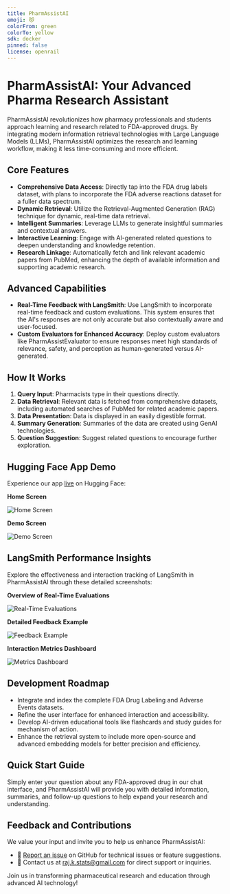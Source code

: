 ```yaml
---
title: PharmAssistAI
emoji: 😻
colorFrom: green
colorTo: yellow
sdk: docker
pinned: false
license: openrail
---
```


# PharmAssistAI: Your Advanced Pharma Research Assistant

PharmAssistAI revolutionizes how pharmacy professionals and students approach learning and research related to FDA-approved drugs. By integrating modern information retrieval technologies with Large Language Models (LLMs), PharmAssistAI optimizes the research and learning workflow, making it less time-consuming and more efficient.

## Core Features

- **Comprehensive Data Access**: Directly tap into the FDA drug labels dataset, with plans to incorporate the FDA adverse reactions dataset for a fuller data spectrum.
- **Dynamic Retrieval**: Utilize the Retrieval-Augmented Generation (RAG) technique for dynamic, real-time data retrieval.
- **Intelligent Summaries**: Leverage LLMs to generate insightful summaries and contextual answers.
- **Interactive Learning**: Engage with AI-generated related questions to deepen understanding and knowledge retention.
- **Research Linkage**: Automatically fetch and link relevant academic papers from PubMed, enhancing the depth of available information and supporting academic research.

## Advanced Capabilities

- **Real-Time Feedback with LangSmith**: Use LangSmith to incorporate real-time feedback and custom evaluations. This system ensures that the AI's responses are not only accurate but also contextually aware and user-focused.
- **Custom Evaluators for Enhanced Accuracy**: Deploy custom evaluators like PharmAssistEvaluator to ensure responses meet high standards of relevance, safety, and perception as human-generated versus AI-generated.

## How It Works

1. **Query Input**: Pharmacists type in their questions directly.
2. **Data Retrieval**: Relevant data is fetched from comprehensive datasets, including automated searches of PubMed for related academic papers.
3. **Data Presentation**: Data is displayed in an easily digestible format.
4. **Summary Generation**: Summaries of the data are created using GenAI technologies.
5. **Question Suggestion**: Suggest related questions to encourage further exploration.

## Hugging Face App Demo


Experience our app [live](https://huggingface.co/spaces/rajkstats/PharmAssistAI) on Hugging Face:

**Home Screen** 

![Home Screen](https://i.imgur.com/SCasi55.png)

**Demo Screen** 

![Demo Screen](https://i.imgur.com/5GUOYHk.png)

## LangSmith Performance Insights

Explore the effectiveness and interaction tracking of LangSmith in PharmAssistAI through these detailed screenshots:

**Overview of Real-Time Evaluations** 

![Real-Time Evaluations](https://i.imgur.com/H7wkAnl.png)

**Detailed Feedback Example** 

![Feedback Example](https://i.imgur.com/xhxelcx.png)

**Interaction Metrics Dashboard**

![Metrics Dashboard](https://i.imgur.com/H9Q8OKj.png)



## Development Roadmap

- Integrate and index the complete FDA Drug Labeling and Adverse Events datasets.
- Refine the user interface for enhanced interaction and accessibility.
- Develop AI-driven educational tools like flashcards and study guides for mechanism of action.
- Enhance the retrieval system to include more open-source and advanced embedding models for better precision and efficiency.

## Quick Start Guide

Simply enter your question about any FDA-approved drug in our chat interface, and PharmAssistAI will provide you with detailed information, summaries, and follow-up questions to help expand your research and understanding.

## Feedback and Contributions

We value your input and invite you to help us enhance PharmAssistAI:

- 🐛 [Report an issue](https://github.com/rajkstats/pharmassistai/issues) on GitHub for technical issues or feature suggestions.
- 📧 Contact us at [raj.k.stats@gmail.com](mailto:raj.k.stats@gmail.com) for direct support or inquiries.

Join us in transforming pharmaceutical research and education through advanced AI technology!